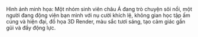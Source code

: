 Hình ảnh minh họa: Một nhóm sinh viên châu Á đang trò chuyện sôi nổi, một người đang động viên bạn mình với nụ cười khích lệ, không gian học tập ấm cúng và hiện đại, đồ họa 3D Render, màu sắc tươi sáng, tạo cảm giác gần gũi và đầy động lực.